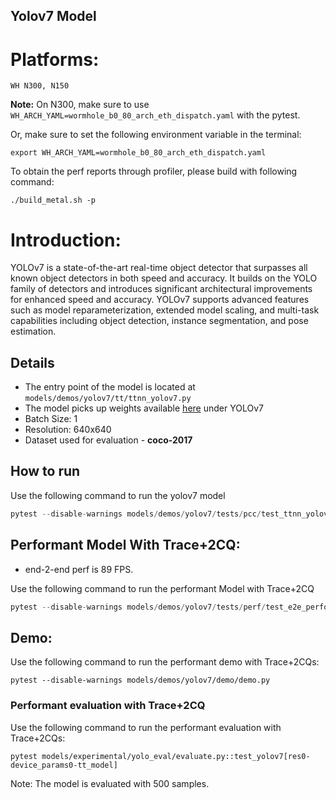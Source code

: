 ## Yolov7 Model

# Platforms:

    WH N300, N150

**Note:** On N300, make sure to use `WH_ARCH_YAML=wormhole_b0_80_arch_eth_dispatch.yaml` with the pytest.

Or, make sure to set the following environment variable in the terminal:
```
export WH_ARCH_YAML=wormhole_b0_80_arch_eth_dispatch.yaml
```

To obtain the perf reports through profiler, please build with following command:
```
./build_metal.sh -p
```

# Introduction:

YOLOv7 is a state-of-the-art real-time object detector that surpasses all known object detectors in both speed and accuracy. It builds on the YOLO family of detectors and introduces significant architectural improvements for enhanced speed and accuracy. YOLOv7 supports advanced features such as model reparameterization, extended model scaling, and multi-task capabilities including object detection, instance segmentation, and pose estimation.

## Details

- The entry point of the model is located at ```models/demos/yolov7/tt/ttnn_yolov7.py```
- The model picks up weights available [here](https://github.com/WongKinYiu/yolov7?tab=readme-ov-file#performance) under YOLOv7
- Batch Size: 1
- Resolution: 640x640
- Dataset used for evaluation - **coco-2017**

## How to run

Use the following command to run the yolov7 model
```python
pytest --disable-warnings models/demos/yolov7/tests/pcc/test_ttnn_yolov7.py
```


## Performant Model With Trace+2CQ:

- end-2-end perf is 89 FPS.

Use the following command to run the performant Model with Trace+2CQ
```python
pytest --disable-warnings models/demos/yolov7/tests/perf/test_e2e_performant.py::test_e2e_performant
 ```

 ## Demo:

Use the following command to run the performant demo with Trace+2CQs:

```
pytest --disable-warnings models/demos/yolov7/demo/demo.py
```

### Performant evaluation with Trace+2CQ
Use the following command to run the performant evaluation with Trace+2CQs:

```
pytest models/experimental/yolo_eval/evaluate.py::test_yolov7[res0-device_params0-tt_model]
```
Note: The model is evaluated with 500 samples.

